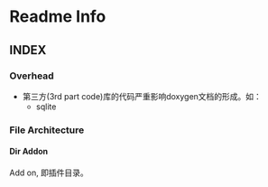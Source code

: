 Readme Info
===========

INDEX
-----

### Overhead
* 第三方(3rd part code)库的代码严重影响doxygen文档的形成。如：
  + sqlite


### File Architecture

#### Dir Addon
Add on, 即插件目录。
